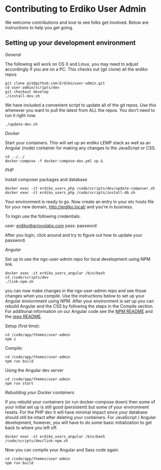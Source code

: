 Contributing to Erdiko User Admin
=================================

We welcome contributions and love to see folks get involved.  Below are instructions to help you get going.


Setting up your development environment
---------------------------------------

*General*

The following will work on OS X and Linux, you may need to adjust accordingly if you are on a PC.  This checks out (git clone) all the erdiko repos

    git clone git@github.com:Erdiko/user-admin.git
    cd user-admin/scripts/dev
    git checkout develop
    ./install-dev.sh

We have included a convenient script to update all of the git repos.  Use this whenever you want to pull the latest from ALL the repos.  You don't need to run it right now.

    ./update-dev.sh

*Docker*

Start your containers.  This will set up an erdiko LEMP stack as well as an Angular (node) container for making any changes to the JavaScript or CSS.

    cd ../../
    docker-compose -f docker-compose-dev.yml up &

*PHP*

Install composer packages and database

    docker exec -it erdiko_users_php /code/scripts/dev/update-composer.sh
    docker exec -it erdiko_users_php /code/scripts/install-db.sh

Your environment is ready to go.  Now create an entry in your etc hosts file for your new domain, http://erdiko.local/ and you're in business.

To login use the following credentials.

user: erdiko@arroyolabs.com
pass: password

After you login, click around and try to figure out how to update your password.


*Angular*

Set up to use the ngx-user-admin repo for local development using NPM link.  

    docker exec -it erdiko_users_angular /bin/bash
    cd /code/scripts/dev
    ./link-npm.sh

you can now make changes in the ngx-user-admin repo and see those changes when you compile.  Use the instructions below to set up your Angular enviornment using NPM.  After your environment is set up you can rebuild Angular and the CSS by following the steps in the Compile section.  For additional information on our Angular code see the [NPM README](https://www.npmjs.com/package/@erdiko/ngx-user-admin) and the [repo README](https://github.com/Erdiko/ngx-user-admin).

Setup (first time):

    cd /code/app/themes/user-admin
    npm i

Compile:

    cd /code/app/themes/user-admin
    npm run build

Using the Angular dev server

    cd /code/app/themes/user-admin
    npm run start


*Rebuilding your Docker containers*

If you rebuild your containers (or run docker-compose down) then some of your initial set up is still good (persistent) but some of your environment resets.  For the PHP dev it will have minimal impact since your database should still be intact after deleting your containers.  For JavaScript / Angular development, however, you will have to do some basic initialization to get back to where you left off.

    docker exec -it erdiko_users_angular /bin/bash
    /code/scripts/dev/link-npm.sh

Now you can compile your Angular and Sass code again.

    cd /code/app/themes/user-admin
    npm run build
